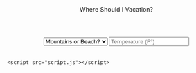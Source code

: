  <!-- Here is where all of the values for everything are made, and where
  the webpage's dropdown, inputs and words on the page -->
<!DOCTYPE html>
<html>

<head>
	<meta charset="utf-8">
	<meta name="viewport" content="width=device-width">
	<title>replit</title>
	<link href="style.css" rel="stylesheet" type="text/css" />
  
</head> 

<body>
	<center>
    <header>Where Should I Vacation?</header> 
   <div class="outputBox" id="outputBox"
    <div class = "values">
  <select onchange="updatescreen()" id="vacationSpot">
    <option value="Mountains or Beach">Mountains or Beach?</option>
    <option value="Montains">Mountains</option>
    <option value="Beach">Beach</option>
  </select>

  <input oninput="updatescreen()" id="Temperature" placeholder="Temperature (F°)">

</div>

<br>
  

  <p id="feedback"> </p>
    </center>
 
    <script src="script.js"></script>
  
 
  </body>  
</html>
